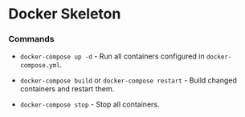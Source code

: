 # Docker Skeleton

### Commands

- `docker-compose up -d` - Run all containers configured in `docker-compose.yml`.

- `docker-compose build` or `docker-compose restart` - Build changed containers and restart them.

- `docker-compose stop` - Stop all containers.
